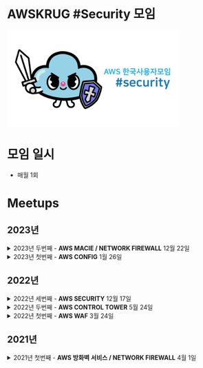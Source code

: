 # AWSKRUG #Security 모임 

<img src="https://github.com/awskrug/awskrug-digital-assets/raw/master/gurumi/security/security.png" width="400"/>

# 모임 일시
  - 매월 1회 

# Meetups

## 2023년
<details>
  <summary>2023년 두번째 - <b>AWS MACIE / NETWORK FIREWALL</b> 12월 22일</summary>

  ### `발표 내용`
   * AWS MAICE - 천강민(카카오뱅크)
   * AWS NETWORK FIREWALL - 박병화(AWS)
</details>

<details>
  <summary>2023년 첫번째 - <b>AWS CONFIG</b> 1월 26일</summary>

  ### `발표 내용`
   * AWS Config 이해 - 한현상(AWS)
   * AWS Config Operation with Lambda - 이종민(AWS)
</details>

## 2022년

<details>
  <summary>2022년 세번째 - <b>AWS SECURITY</b> 12월 17일</summary>

  ### `발표 내용`
   * Security Overview - 100 Level 의 AWS 환경의 보안 개념을 설명합니다.
   * Security 5 EPIC - 200 Level의 AWS 보안의 핵심 개념을 이해합니다.
   * AWS Incident Response Foundation
   * AWS Security Operation Hands-on
   * AWS Config: AWS Config 를 활용하여 보안감사활동의 개념을 이해하고, 대응 활동에 대한 운영 방안을 경험합니다.
   * AWS Incident Response Automation: AWS 환경에서의 보안 사고 발생시 탐지 방안과 사고 대응 방안에 대한 자동화 개념을 이해하고 구축하여 실시간으로 대응 현황을 파악합니다.
</details>

<details>
  <summary>2022년 두번째 - <b>AWS CONTROL TOWER</b> 5월 24일</summary>

  ### `발표 내용`
  * AWS Control Tower를 활용하여 Multi-Account 체계에서의 OU/Account 구성과 보안정책 배포, 네트워크 환경 구성 - 강세현(삼성SDS)

</details>

<details>
  <summary>2022년 첫번째 - <b>AWS WAF</b> 3월 24일</summary>

  ### `발표 내용`
   * AWS WAF V2의 구성 요소 / 설정 / Rule 검사로직 / 관리형 규칙 / Bot 탐지 기능 / 모니터링 및 리포팅 - 신은수(AWS)

</details>


## 2021년
<details>
  <summary>2021년 첫번째 - <b>AWS 방화벽 서비스 / NETWORK FIREWALL</b> 4월 1일</summary>

  ### `발표 내용`
   * AWS 환경에서 사용할 수 있는 방화벽 구축하기 / AWS NETWORK FIREWALL - 신은수(AWS)
</details>
